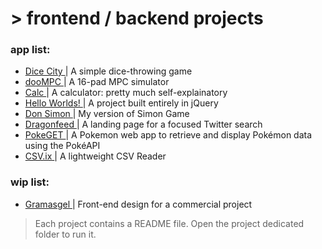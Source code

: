 # > frontend / backend projects

### app list:
<ul>
  <li><a href='https://samarog.github.io/projects/17.1%20Dice%20City/dicecity.html' target="_blank">Dice City </a>| A simple dice-throwing game</li>
  <li><a href='https://samarog.github.io/projects/18.1%20MPC%20Sim/index.html' target="_blank">dooMPC </a>| A 16-pad MPC simulator </li>
  <li><a href='https://samarog.github.io/projects/18.2%20Calculator/index.html' target="_blank">Calc </a>| A calculator: pretty much self-explainatory </li>
  <li><a href='https://samarog.github.io/projects/19.1%20Hello%20Worlds!/index.html' target="_blank">Hello Worlds! </a>| A project built entirely in jQuery </li>
  <li><a href='https://samarog.github.io/projects/19.2%20Simon%20Game/index.html' target="_blank">Don Simon </a>| My version of Simon Game </li>
  <li><a href='https://samarog.github.io/projects/29.0%20Dragonfeed/index.html' target="_blank">Dragonfeed </a>| A landing page for a focused Twitter search </li>
  <li><a href='https://samarog.github.io/projects/29.1%20PokeGET/app-v2.html' target="_blank">PokeGET </a>| A Pokemon web app to retrieve and display Pokémon data using the PokéAPI </a></li>
  <li><a href='https://samarog.github.io/projects/29.5%20CSV.IX/app.html' target="_blank">CSV.ix </a>| A lightweight CSV Reader</li>
</ul>

### wip list:
<ul>
  <li><a href='https://samarog.github.io/projects/99.1%20Gramasgel/index.html' target="_blank">Gramasgel </a>| Front-end design for a commercial project</li>
</ul>

> Each project contains a README file. Open the project dedicated folder to run it.
